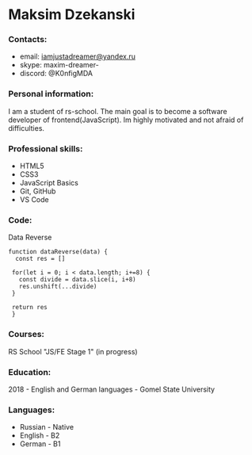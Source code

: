 # Maksim Dzekanski

### **Contacts:**

- email: iamjustadreamer@yandex.ru
- skype: maxim-dreamer-
- discord: @K0nfigMDA

### **Personal information:**

I am a student of rs-school. The main goal is to become a software developer of frontend(JavaScript). Im highly motivated and not afraid of difficulties.

### **Professional skills:**

- HTML5
- CSS3
- JavaScript Basics
- Git, GitHub
- VS Code

### **Code:**

Data Reverse

```
function dataReverse(data) {
  const res = []
 
 for(let i = 0; i < data.length; i+=8) {
   const divide = data.slice(i, i+8)
   res.unshift(...divide)
 }

 return res
 }
```

### **Courses:**

RS School "JS/FE Stage 1" (in progress)

### **Education:**

2018 - English and German languages - Gomel State University

### **Languages:**

- Russian - Native
- English - B2
- German - B1 
